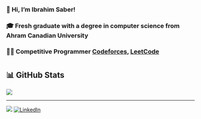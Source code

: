 ### 👋 Hi, I’m Ibrahim Saber!
### 🎓 Fresh graduate with a degree in computer science from Ahram Canadian University
### 🧑‍💻 Competitive Programmer [Codeforces](https://codeforces.com/profile/IbrahimSaber), [LeetCode](https://leetcode.com/u/IbrahimSaber/)

#

## 📊 GitHub Stats
![](https://github-readme-stats.vercel.app/api?username=IbrahimGuirguis&theme=dark&hide_border=false&include_all_commits=false&count_private=false)<br/>

---
[![](https://visitcount.itsvg.in/api?id=IbrahimGuirguis&icon=0&color=0)](https://visitcount.itsvg.in)
[![LinkedIn](https://img.shields.io/badge/LinkedIn-%230077B5.svg?logo=linkedin&logoColor=white)](https://linkedin.com/in/ibrahimguirguis)

<!-- Proudly created with GPRM ( https://gprm.itsvg.in ) -->



<!---
IbrahimGuirguis/IbrahimGuirguis is a ✨ special ✨ repository because its `README.md` (this file) appears on your GitHub profile.
You can click the Preview link to take a look at your changes.
--->
